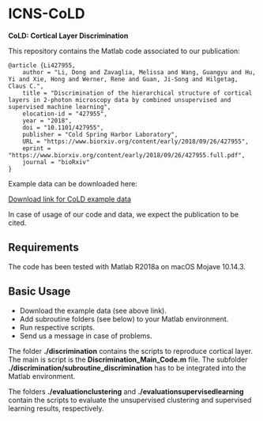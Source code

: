 # ICNS-CoLD
**CoLD: Cortical Layer Discrimination**

This repository contains the Matlab code associated to our publication:

```
@article {Li427955,
	author = "Li, Dong and Zavaglia, Melissa and Wang, Guangyu and Hu, Yi and Xie, Hong and Werner, Rene and Guan, Ji-Song and Hilgetag, Claus C.",
	title = "Discrimination of the hierarchical structure of cortical layers in 2-photon microscopy data by combined unsupervised and supervised machine learning",
	elocation-id = "427955",
	year = "2018",
	doi = "10.1101/427955",
	publisher = "Cold Spring Harbor Laboratory",
  	URL = "https://www.biorxiv.org/content/early/2018/09/26/427955",
	eprint = "https://www.biorxiv.org/content/early/2018/09/26/427955.full.pdf",
	journal = "bioRxiv"
}
```

Example data can be downloaded here: 

[Download link for CoLD example data](https://icns-nas1.uke.uni-hamburg.de/owncloud/index.php/s/VPHhQk6WSmgoe2b)

In case of usage of our code and data, we expect the publication to be cited.

## Requirements
The code has been tested with Matlab R2018a on macOS Mojave 10.14.3. 
<!---  XXX on Ubuntu 16.04 LTS The following Matlab XXX packages are required (lower versions may also be sufficient):
- numpy>=1.14.5
- keras>=2.2.0
- tensorflow-gpu>=1.9.0
- SimpleITK>=1.1.0
- h5py>=2.8.0 --->

## Basic Usage

- Download the example data (see above link). 
- Add subroutine folders (see below) to your Matlab environment.
- Run respective scripts.
- Send us a message in case of problems.

The folder **./discrimination** contains the scripts to reproduce cortical layer. The main is script is the **Discrimination_Main_Code.m** file. The subfolder **./discrimination/subroutine_discrimination** has to be integrated into the Matlab environment. 

The folders **./evaluationclustering** and **./evaluationsupervisedlearning** contain the scripts to evaluate the unsupervised clustering and supervised learning results, respectively.

